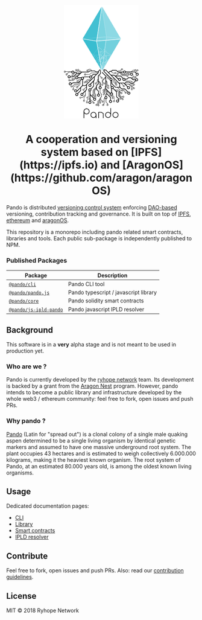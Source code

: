 <div align="center">
  <img align="center" src="visuals/logo.png" height="300px" />
  <br/>
  <h1>A cooperation and versioning system based on [IPFS](https://ipfs.io) and [AragonOS](https://github.com/aragon/aragonOS)</h1>

 </div>

Pando is distributed [versioning control system](https://en.wikipedia.org/wiki/Version_control) enforcing [DAO-based](https://en.wikipedia.org/wiki/Decentralized_autonomous_organization) versioning, contribution tracking and governance. It is built on top of [IPFS](https://ipfs.io), [ethereum](https://ethereum.org) and [aragonOS](https://aragon.on/ose).

This repository is a monorepo including pando related smart contracts, libraries and tools. Each public sub-package is independently published to NPM.

### Published Packages

| Package                                           | Description                           |
| ------------------------------------------------- | ------------------------------------- |
| [`@pando/cli`](/packages/cli)                     | Pando CLI tool                        |
| [`@pando/pando.js`](/packages/pando.js)           | Pando typescript / javascript library |
| [`@pando/core`](/packages/core)                   | Pando solidity smart contracts        |
| [`@pando/js-ipld-pando`](/packages/js-ipld-pando) | Pando javascript IPLD resolver        |

## Background

This software is in a **very** alpha stage and is not meant to be used in production yet.

### Who are we ?

Pando is currently developed by the [ryhope network](https://www.ryhope.network) team. Its development is backed by a grant from the [Aragon Nest](https://github.com/aragon/nest) program. However, pando intends to become a public library and infrastructure developed by the whole web3 / ethereum community: feel free to fork, open issues and push PRs.

### Why pando ?

[Pando](<https://en.wikipedia.org/wiki/Pando_(tree)>) (Latin for "spread out") is a clonal colony of a single male quaking aspen determined to be a single living organism by identical genetic markers and assumed to have one massive underground root system. The plant occupies 43 hectares and is estimated to weigh collectively 6.000.000 kilograms, making it the heaviest known organism. The root system of Pando, at an estimated 80.000 years old, is among the oldest known living organisms.

## Usage

Dedicated documentation pages:

- [CLI](/packages/cli)
- [Library](/packages/pando.js)
- [Smart contracts](/packages/core)
- [IPLD resolver](/packages/js-ipld-pando)

## Contribute

Feel free to fork, open issues and push PRs. Also: read our [contribution guidelines](/github/CONTRIBUTING.md).

## License

MIT © 2018 Ryhope Network
